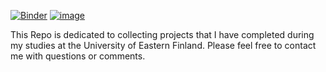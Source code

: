 [![Binder](https://mybinder.org/badge_logo.svg)](https://mybinder.org/v2/gh/fizixmastr/UEF-Projects/HEAD) [![image](https://img.shields.io/badge/-LinkedIn-lightgrey?style=flat&logo=linkedin&labelColor=blue)](https://fi.linkedin.com/in/charles-rambo?trk=profile-badge)

This Repo is dedicated to collecting projects that I have completed during my studies at the University of Eastern Finland. Please feel free to contact me with questions or comments.
